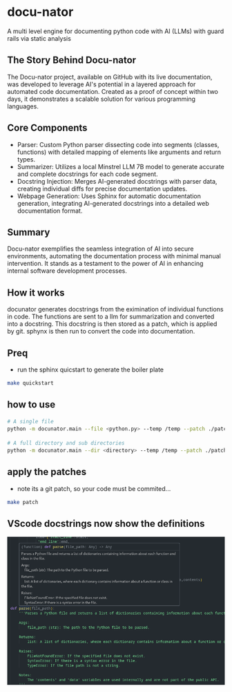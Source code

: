 # docu-nator

A multi level engine for documenting python code with AI (LLMs) with guard rails via static analysis

## The Story Behind Docu-nator

The Docu-nator project, available on GitHub with its live documentation, was developed to leverage AI's potential in a layered approach for automated code documentation. Created as a proof of concept within two days, it demonstrates a scalable solution for various programming languages.

## Core Components

- Parser: Custom Python parser dissecting code into segments (classes, functions) with detailed mapping of elements like arguments and return types.
- Summarizer: Utilizes a local Minstrel LLM 7B model to generate accurate and complete docstrings for each code segment.
- Docstring Injection: Merges AI-generated docstrings with parser data, creating individual diffs for precise documentation updates.
- Webpage Generation: Uses Sphinx for automatic documentation generation, integrating AI-generated docstrings into a detailed web documentation format.

## Summary

Docu-nator exemplifies the seamless integration of AI into secure environments, automating the documentation process with minimal manual intervention. It stands as a testament to the power of AI in enhancing internal software development processes.

## How it works

docunator generates docstrings from the eximination of individual functions in code. The functions are sent to a llm for summarization and converted into a docstring. This docstring is then stored as a patch, which is applied by git. sphynx is then run to convert the code into documentation.

## Preq

- run the sphinx quicstart to generate the boiler plate

```bash
make quickstart
```

## how to use

```bash
# A single file
python -m docunator.main --file <python.py> --temp /temp --patch ./patch 

# A full directory and sub directories
python -m docunator.main --dir <directory> --temp /temp --patch ./patch

```

## apply the patches

- note its a git patch, so your code must be commited...

```bash
make patch
```

## VScode docstrings now show the definitions

![vscode](./assets/vs_code2.png)


